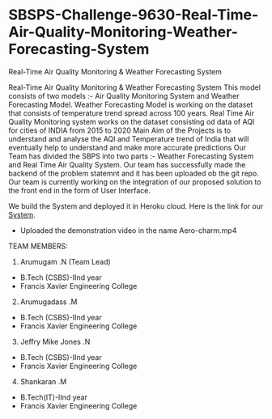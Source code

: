 # SBSPS-Challenge-9630-Real-Time-Air-Quality-Monitoring-Weather-Forecasting-System
Real-Time Air Quality Monitoring &amp; Weather Forecasting System


Real-Time Air Quality Monitoring & Weather Forecasting System This model consists of two models :- Air Quality Monitoring System and Weather Forecasting Model. Weather Forecasting Model is working on the dataset that consists of temperature trend spread across 100 years. Real Time Air Quality Monitoring system works on the dataset consisting od data of AQI for cities of INDIA from 2015 to 2020 Main Aim of the Projects is to understand and analyse the AQI and Temperature trend of India that will eventually help to understand and make more accurate predictions Our Team has divided the SBPS into two parts :- Weather Forecasting System and Real Time Air Quality System. Our team has successfully made the backend of the problem statemnt and it has been uploaded ob the git repo. Our team is currently working on the integration of our proposed solution to the front end in the form of User Interface.

We build the System and deployed it in Heroku cloud. Here is the link for our [System](https://aerocharmweb.herokuapp.com/).


- Uploaded the demonstration video in the name Aero-charm.mp4


TEAM MEMBERS:

1. Arumugam .N (Team Lead)
 - B.Tech (CSBS)-IInd year
 - Francis Xavier Engineering College
2. Arumugadass .M
 - B.Tech (CSBS)-IInd year
 - Francis Xavier Engineering College
3. Jeffry Mike Jones .N
 - B.Tech (CSBS)-IInd year
 - Francis Xavier Engineering College
4. Shankaran .M
 - B.Tech(IT)-IInd year
 - Francis Xavier Engineering College
